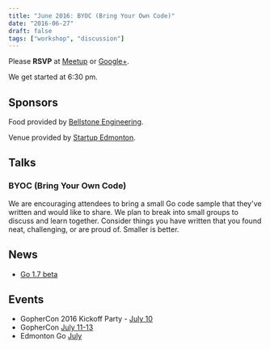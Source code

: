 ```yaml
---
title: "June 2016: BYOC (Bring Your Own Code)"
date: "2016-06-27"
draft: false
tags: ["workshop", "discussion"]
---
```

Please **RSVP** at [Meetup](https://www.meetup.com/startupedmonton/events/231014188/) or [Google+](https://plus.google.com/events/cqtfng49te4p75q8ghs3o9sg23k?authkey=CNj-p_rZia2AhQE).

We get started at 6:30 pm.

## Sponsors

Food provided by [Bellstone Engineering](https://bellstone.ca/).

Venue provided by [Startup Edmonton](https://www.startupedmonton.com/).

## Talks

### BYOC (Bring Your Own Code)

We are encouraging attendees to bring a small Go code sample that they've written and would like to share. We plan to break into small groups to discuss and learn together. Consider things you have written that you found neat, challenging, or are proud of. Smaller is better.

## News

- [Go 1.7 beta](https://groups.google.com/forum/#!msg/golang-nuts/848ufSZJuZo/eujAi_kgDAAJ)

## Events

- GopherCon 2016 Kickoff Party - [July 10](https://www.meetup.com/Denver-Go-Language-User-Group/events/229341754/)
- GopherCon [July 11-13](https://www.gophercon.com/)
- Edmonton Go [July](/meetup/2016-07/)
